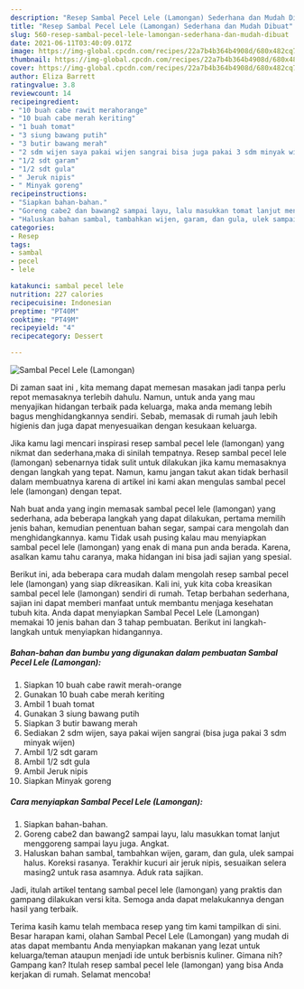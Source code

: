 ```yaml
---
description: "Resep Sambal Pecel Lele (Lamongan) Sederhana dan Mudah Dibuat"
title: "Resep Sambal Pecel Lele (Lamongan) Sederhana dan Mudah Dibuat"
slug: 560-resep-sambal-pecel-lele-lamongan-sederhana-dan-mudah-dibuat
date: 2021-06-11T03:40:09.017Z
image: https://img-global.cpcdn.com/recipes/22a7b4b364b4908d/680x482cq70/sambal-pecel-lele-lamongan-foto-resep-utama.jpg
thumbnail: https://img-global.cpcdn.com/recipes/22a7b4b364b4908d/680x482cq70/sambal-pecel-lele-lamongan-foto-resep-utama.jpg
cover: https://img-global.cpcdn.com/recipes/22a7b4b364b4908d/680x482cq70/sambal-pecel-lele-lamongan-foto-resep-utama.jpg
author: Eliza Barrett
ratingvalue: 3.8
reviewcount: 14
recipeingredient:
- "10 buah cabe rawit merahorange"
- "10 buah cabe merah keriting"
- "1 buah tomat"
- "3 siung bawang putih"
- "3 butir bawang merah"
- "2 sdm wijen saya pakai wijen sangrai bisa juga pakai 3 sdm minyak wijen"
- "1/2 sdt garam"
- "1/2 sdt gula"
- " Jeruk nipis"
- " Minyak goreng"
recipeinstructions:
- "Siapkan bahan-bahan."
- "Goreng cabe2 dan bawang2 sampai layu, lalu masukkan tomat lanjut menggoreng sampai layu juga. Angkat."
- "Haluskan bahan sambal, tambahkan wijen, garam, dan gula, ulek sampai halus. Koreksi rasanya. Terakhir kucuri air jeruk nipis, sesuaikan selera masing2 untuk rasa asamnya. Aduk rata sajikan."
categories:
- Resep
tags:
- sambal
- pecel
- lele

katakunci: sambal pecel lele 
nutrition: 227 calories
recipecuisine: Indonesian
preptime: "PT40M"
cooktime: "PT49M"
recipeyield: "4"
recipecategory: Dessert

---
```



![Sambal Pecel Lele (Lamongan)](https://img-global.cpcdn.com/recipes/22a7b4b364b4908d/680x482cq70/sambal-pecel-lele-lamongan-foto-resep-utama.jpg)

Di zaman  saat ini , kita memang dapat memesan masakan jadi tanpa perlu repot memasaknya terlebih dahulu. Namun, untuk anda yang mau menyajikan hidangan terbaik pada keluarga, maka anda memang lebih bagus menghidangkannya sendiri. Sebab, memasak di rumah jauh lebih higienis dan juga dapat menyesuaikan dengan kesukaan keluarga.

Jika kamu lagi mencari inspirasi resep sambal pecel lele (lamongan) yang nikmat dan sederhana,maka di sinilah tempatnya. Resep sambal pecel lele (lamongan)  sebenarnya tidak sulit untuk dilakukan jika kamu memasaknya dengan langkah yang tepat. Namun, kamu jangan takut akan tidak berhasil dalam membuatnya 
karena di artikel ini kami akan mengulas sambal pecel lele (lamongan) dengan tepat.  



Nah buat anda yang ingin memasak sambal pecel lele (lamongan) yang sederhana, ada beberapa langkah yang dapat dilakukan, pertama memilih jenis bahan, kemudian penentuan bahan segar, sampai cara mengolah dan menghidangkannya. kamu Tidak usah pusing kalau mau menyiapkan sambal pecel lele (lamongan) yang enak di mana pun anda berada. Karena, asalkan kamu  tahu caranya, maka hidangan ini bisa jadi sajian yang spesial.

Berikut ini, ada beberapa cara mudah dalam mengolah resep sambal pecel lele (lamongan) yang siap dikreasikan. Kali ini, yuk kita coba kreasikan sambal pecel lele (lamongan) sendiri di rumah. Tetap berbahan sederhana, sajian ini dapat memberi manfaat untuk membantu menjaga kesehatan tubuh kita. Anda dapat menyiapkan Sambal Pecel Lele (Lamongan) memakai 10 jenis bahan dan 3 tahap pembuatan. Berikut ini langkah-langkah untuk menyiapkan hidangannya.

<!--inarticleads1-->

##### Bahan-bahan dan bumbu yang digunakan dalam pembuatan Sambal Pecel Lele (Lamongan):

1. Siapkan 10 buah cabe rawit merah-orange
1. Gunakan 10 buah cabe merah keriting
1. Ambil 1 buah tomat
1. Gunakan 3 siung bawang putih
1. Siapkan 3 butir bawang merah
1. Sediakan 2 sdm wijen, saya pakai wijen sangrai (bisa juga pakai 3 sdm minyak wijen)
1. Ambil 1/2 sdt garam
1. Ambil 1/2 sdt gula
1. Ambil  Jeruk nipis
1. Siapkan  Minyak goreng




<!--inarticleads2-->

##### Cara menyiapkan Sambal Pecel Lele (Lamongan):

1. Siapkan bahan-bahan.
1. Goreng cabe2 dan bawang2 sampai layu, lalu masukkan tomat lanjut menggoreng sampai layu juga. Angkat.
1. Haluskan bahan sambal, tambahkan wijen, garam, dan gula, ulek sampai halus. Koreksi rasanya. Terakhir kucuri air jeruk nipis, sesuaikan selera masing2 untuk rasa asamnya. Aduk rata sajikan.




Jadi, itulah artikel tentang  sambal pecel lele (lamongan)  yang praktis dan gampang dilakukan versi kita. Semoga anda dapat melakukannya dengan hasil yang terbaik. 

Terima kasih kamu telah membaca resep yang tim kami tampilkan di sini. Besar harapan kami, olahan  Sambal Pecel Lele (Lamongan) yang mudah di atas dapat membantu Anda menyiapkan makanan yang lezat untuk keluarga/teman ataupun menjadi ide untuk berbisnis kuliner. Gimana nih? Gampang kan? Itulah resep sambal pecel lele (lamongan) yang bisa Anda kerjakan di rumah. Selamat mencoba!

